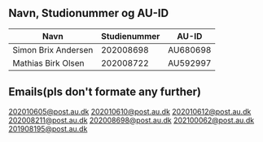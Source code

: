 ## Navn, Studionummer og AU-ID
| Navn | Studienummer | AU-ID |
| --- | --- | --- |
| Simon Brix Andersen | 202008698 | AU680698 |
| Mathias Birk Olsen | 202008722 | AU592997 |

## Emails(pls don't formate any further)
202010605@post.au.dk
202010610@post.au.dk
202010612@post.au.dk
202008211@post.au.dk
202008698@post.au.dk
202100062@post.au.dk
201908195@post.au.dk


